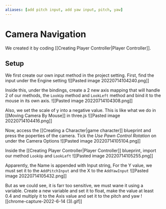 ```yaml
---
aliases: [add pitch input, add yaw input, pitch, yaw]
---
```


# Camera Navigation
We created  it by coding [[Creating Player Controller|Player Controller]]. 

## Setup
We first create our own input method in the project setting. First, find the input under the Engine setting
![[Pasted image 20220714104240.png]]

Inside this, under the bindings, create a 2 new axis mapping that will handle 2 of our methods, the `LookUp` method and `LookLeft` method and bind it to the mouse in its own axis.
![[Pasted image 20220714104308.png]]

Also, we set the scale of y into a negative value. This is like what we do in [[Moving Camera By Mouse]] in three.js
![[Pasted image 20220714104416.png]]

Now, access the [[Creating a Character|game character]] blueprint and press the poperties of the camera. Tick the *Use Pawn Control Rotation* on under the Camera Options
![[Pasted image 20220714105104.png]]

Inside the [[Creating Player Controller|Player Controller]] blueprint, import our method `LookUp` and `LookLeft`
![[Pasted image 20220714105255.png]]

Apparently, the Name is appended with Input string, For the Y value, we must set it to the `AddPitchInput` and the X to the `AddYawInput`
![[Pasted image 20220714105432.png]]

But as we could see, it is farr too sensitive, we must wane it using a variable. 
Create a new variable and set it to float, make the value at least 0.4 and multiply it to the Axis value and set it to the pitch and yaw
![[chrome-capture-2022-6-14 (3).gif]]

